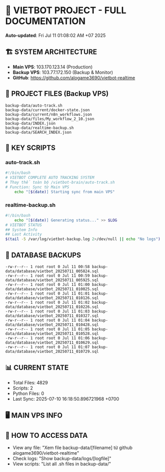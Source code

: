 # 🤖 VIETBOT PROJECT - FULL DOCUMENTATION
**Auto-updated**: Fri Jul 11 01:08:02 AM +07 2025

## 🏗️ SYSTEM ARCHITECTURE
- **Main VPS**: 103.170.123.14 (Production)
- **Backup VPS**: 103.77.172.150 (Backup & Monitor)
- **GitHub**: https://github.com/alogame3690/vietbot-realtime

## 📁 PROJECT FILES (Backup VPS)
```
backup-data/auto-track.sh
backup-data/current/docker-state.json
backup-data/current/n8n_workflows.json
backup-data/files/My_workflow_2_10.json
backup-data/INDEX.json
backup-data/realtime-backup.sh
backup-data/SEARCH_INDEX.json
```

## 🔧 KEY SCRIPTS
### auto-track.sh
```bash
#!/bin/bash
# VIETBOT COMPLETE AUTO TRACKING SYSTEM
# Thay thế toàn bộ /vietbot-brain/auto-track.sh
# Function: Sync từ Main VPS
    echo "[$(date)] Starting sync from main VPS"
```
### realtime-backup.sh
```bash
#!/bin/bash
    echo "[$(date)] Generating status..." >> $LOG
# VIETBOT STATUS
## System Info
## Last Activity
$(tail -5 /var/log/vietbot-backup.log 2>/dev/null || echo "No logs")
```

## 💾 DATABASE BACKUPS
```
-rw-r--r-- 1 root root 0 Jul 11 00:58 backup-data/database/vietbot_20250711_005824.sql
-rw-r--r-- 1 root root 0 Jul 11 00:59 backup-data/database/vietbot_20250711_005925.sql
-rw-r--r-- 1 root root 0 Jul 11 01:00 backup-data/database/vietbot_20250711_010025.sql
-rw-r--r-- 1 root root 0 Jul 11 01:01 backup-data/database/vietbot_20250711_010126.sql
-rw-r--r-- 1 root root 0 Jul 11 01:02 backup-data/database/vietbot_20250711_010226.sql
-rw-r--r-- 1 root root 0 Jul 11 01:03 backup-data/database/vietbot_20250711_010327.sql
-rw-r--r-- 1 root root 0 Jul 11 01:04 backup-data/database/vietbot_20250711_010428.sql
-rw-r--r-- 1 root root 0 Jul 11 01:05 backup-data/database/vietbot_20250711_010528.sql
-rw-r--r-- 1 root root 0 Jul 11 01:06 backup-data/database/vietbot_20250711_010629.sql
-rw-r--r-- 1 root root 0 Jul 11 01:07 backup-data/database/vietbot_20250711_010729.sql
```

## 📊 CURRENT STATE
- Total Files: 4829
- Scripts: 2
- Python Files: 0
- Last Sync: 2025-07-10 16:18:50.896721968 +0700

## 🖥️ MAIN VPS INFO


## 🚨 HOW TO ACCESS DATA
- View any file: "Xem file backup-data/[filename] từ github alogame3690/vietbot-realtime"
- Check logs: "Show backup-data/logs/[logfile]"
- View scripts: "List all .sh files in backup-data/"
